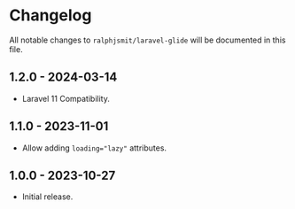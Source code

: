 # Changelog

All notable changes to `ralphjsmit/laravel-glide` will be documented in this file.

## 1.2.0 - 2024-03-14

- Laravel 11 Compatibility.

## 1.1.0 - 2023-11-01

- Allow adding `loading="lazy"` attributes.

## 1.0.0 - 2023-10-27

- Initial release.
